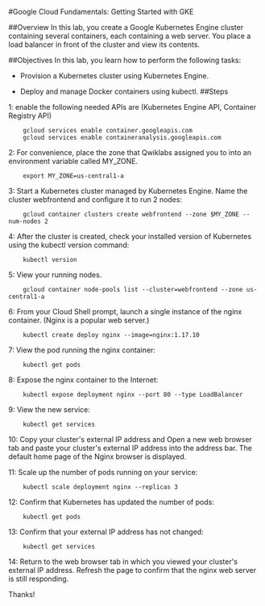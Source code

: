 #Google Cloud Fundamentals: Getting Started with GKE

##Overview In this lab, you create a Google Kubernetes Engine cluster containing several containers, each containing a web server. You place a load balancer in front of the cluster and view its contents.

##Objectives In this lab, you learn how to perform the following tasks:

- Provision a Kubernetes cluster using Kubernetes Engine.

- Deploy and manage Docker containers using kubectl.
##Steps

1: enable the following needed APIs are (Kubernetes Engine API, Container Registry API)

        gcloud services enable container.googleapis.com
        gcloud services enable containeranalysis.googleapis.com
2: For convenience, place the zone that Qwiklabs assigned you to into an environment variable called MY_ZONE.

        export MY_ZONE=us-central1-a
3: Start a Kubernetes cluster managed by Kubernetes Engine. Name the cluster webfrontend and configure it to run 2 nodes:

        gcloud container clusters create webfrontend --zone $MY_ZONE --num-nodes 2
4: After the cluster is created, check your installed version of Kubernetes using the kubectl version command:

        kubectl version
5: View your running nodes.

        gcloud container node-pools list --cluster=webfrontend --zone us-central1-a
6: From your Cloud Shell prompt, launch a single instance of the nginx container. (Nginx is a popular web server.)

        kubectl create deploy nginx --image=nginx:1.17.10
7: View the pod running the nginx container:

        kubectl get pods
8: Expose the nginx container to the Internet:

        kubectl expose deployment nginx --port 80 --type LoadBalancer
9: View the new service:

        kubectl get services
10: Copy your cluster's external IP address and Open a new web browser tab and paste your cluster's external IP address into the address bar. The default home page of the Nginx browser is displayed.

11: Scale up the number of pods running on your service:

        kubectl scale deployment nginx --replicas 3
12: Confirm that Kubernetes has updated the number of pods:

        kubectl get pods
13: Confirm that your external IP address has not changed:

        kubectl get services
14: Return to the web browser tab in which you viewed your cluster's external IP address. Refresh the page to confirm that the nginx web server is still responding.

Thanks!
